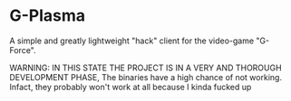 # G-Plasma
A simple and greatly lightweight "hack" client for the video-game "G-Force". 

WARNING: IN THIS STATE THE PROJECT IS IN A VERY AND THOROUGH DEVELOPMENT PHASE, The binaries have a high chance of not working. Infact, they probably won't work at all because I kinda fucked up
